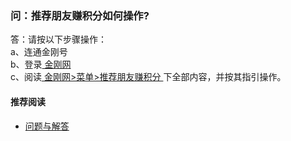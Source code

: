 ### 问：推荐朋友赚积分如何操作?

答：请按以下步骤操作：<br>
a、连通金刚号<br>
b、登录[ 金刚网 ](https://www.atozitpro.net/zh/)<br>
c、阅读[ 金刚网>菜单>推荐朋友赚积分 ](https://www.atozitpro.net/zh/my-account/refer-friend/)下全部内容，并按其指引操作。<br>

#### 推荐阅读
- [ 问题与解答 ](https://a2zitpro.github.io/web/问题与解答)
